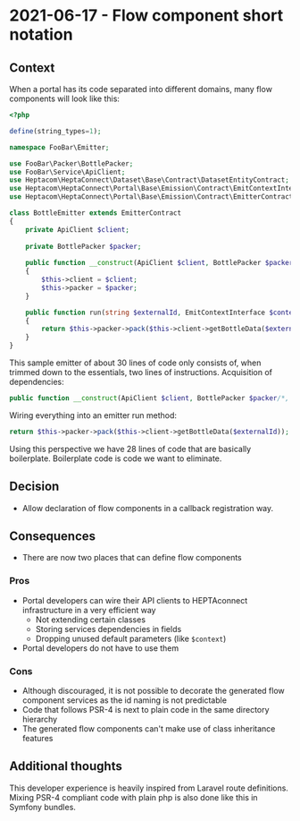 # 2021-06-17 - Flow component short notation

## Context

When a portal has its code separated into different domains, many flow components will look like this:

```php
<?php

define(string_types=1);

namespace FooBar\Emitter;

use FooBar\Packer\BottlePacker;
use FooBar\Service\ApiClient;
use Heptacom\HeptaConnect\Dataset\Base\Contract\DatasetEntityContract;
use Heptacom\HeptaConnect\Portal\Base\Emission\Contract\EmitContextInterface;
use Heptacom\HeptaConnect\Portal\Base\Emission\Contract\EmitterContract;

class BottleEmitter extends EmitterContract
{
    private ApiClient $client;
    
    private BottlePacker $packer;
    
    public function __construct(ApiClient $client, BottlePacker $packer)
    { 
        $this->client = $client;
        $this->packer = $packer;
    }

    public function run(string $externalId, EmitContextInterface $context) : ?DatasetEntityContract
    {
        return $this->packer->pack($this->client->getBottleData($externalId));
    }
}
```

This sample emitter of about 30 lines of code only consists of, when trimmed down to the essentials, two lines of instructions.
Acquisition of dependencies:

```php
public function __construct(ApiClient $client, BottlePacker $packer/*, string $externalId*/)
```

Wiring everything into an emitter run method:
```php
return $this->packer->pack($this->client->getBottleData($externalId));
```

Using this perspective we have 28 lines of code that are basically boilerplate.
Boilerplate code is code we want to eliminate.


## Decision

* Allow declaration of flow components in a callback registration way.


## Consequences

* There are now two places that can define flow components


### Pros

* Portal developers can wire their API clients to HEPTAconnect infrastructure in a very efficient way
    * Not extending certain classes
    * Storing services dependencies in fields
    * Dropping unused default parameters (like `$context`)
* Portal developers do not have to use them

### Cons

* Although discouraged, it is not possible to decorate the generated flow component services as the id naming is not predictable
* Code that follows PSR-4 is next to plain code in the same directory hierarchy
* The generated flow components can't make use of class inheritance features


## Additional thoughts

This developer experience is heavily inspired from Laravel route definitions.
Mixing PSR-4 compliant code with plain php is also done like this in Symfony bundles.
